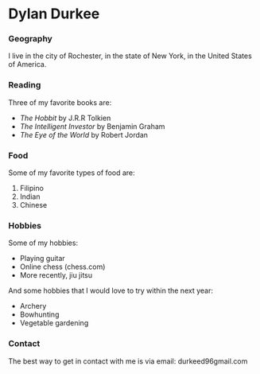 # Dylan Durkee

### Geography

I live in the city of Rochester, in the state of New York, in the United States of America.

### Reading

Three of my favorite books are:

- *The Hobbit* by J.R.R Tolkien
- *The Intelligent Investor* by Benjamin Graham
- *The Eye of the World* by Robert Jordan

### Food

Some of my favorite types of food are:

1. Filipino
2. Indian
3. Chinese

### Hobbies

Some of my hobbies:

- Playing guitar
- Online chess (chess.com)
- More recently, jiu jitsu

And some hobbies that I would love to try within the next year:

- Archery
- Bowhunting
- Vegetable gardening

### Contact

The best way to get in contact with me is via email: durkeed96gmail.com
